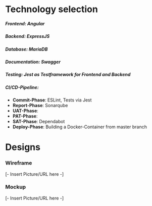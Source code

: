 # Technology selection
##### **Frontend**: Angular
##### **Backend**: ExpressJS
##### **Database**: MariaDB
##### **Documentation**: Swagger
##### **Testing**: Jest as Testframework for Frontend and Backend
##### **CI/CD-Pipeline**:
* **Commit-Phase**: ESLint, Tests via Jest
* **Report-Phase**: Sonarqube
* **UAT-Phase**:
* **PAT-Phase**: 
* **SAT-Phase**: Dependabot
* **Deploy-Phase**: Building a Docker-Container from master branch

# Designs
### Wireframe
[- Insert Picture/URL here -]
### Mockup
[- Insert Picture/URL here -]
